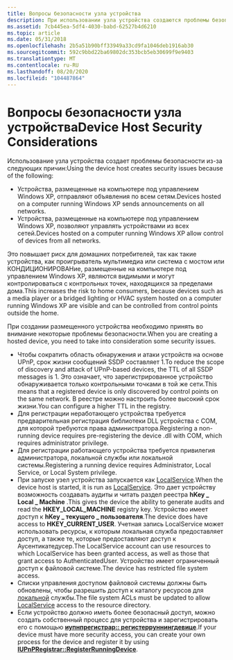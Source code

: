 ```yaml
---
title: Вопросы безопасности узла устройства
description: При использовании узла устройства создаются проблемы безопасности.
ms.assetid: 7cb445ea-5df4-4030-babd-62527b4d6210
ms.topic: article
ms.date: 05/31/2018
ms.openlocfilehash: 2b5a51b90bff33949a33cd9fa1046deb1916ab30
ms.sourcegitcommit: 592c9bbd22ba69802dc353bcb5eb30699f9e9403
ms.translationtype: MT
ms.contentlocale: ru-RU
ms.lasthandoff: 08/20/2020
ms.locfileid: "104487864"
---
```

# <a name="device-host-security-considerations"></a><span data-ttu-id="ed968-103">Вопросы безопасности узла устройства</span><span class="sxs-lookup"><span data-stu-id="ed968-103">Device Host Security Considerations</span></span>

<span data-ttu-id="ed968-104">Использование узла устройства создает проблемы безопасности из-за следующих причин:</span><span class="sxs-lookup"><span data-stu-id="ed968-104">Using the device host creates security issues because of the following:</span></span>

-   <span data-ttu-id="ed968-105">Устройства, размещенные на компьютере под управлением Windows XP, отправляют объявления по всем сетям.</span><span class="sxs-lookup"><span data-stu-id="ed968-105">Devices hosted on a computer running Windows XP sends announcements on all networks.</span></span>
-   <span data-ttu-id="ed968-106">Устройства, размещенные на компьютере под управлением Windows XP, позволяют управлять устройствами из всех сетей.</span><span class="sxs-lookup"><span data-stu-id="ed968-106">Devices hosted on a computer running Windows XP allow control of devices from all networks.</span></span>

<span data-ttu-id="ed968-107">Это повышает риск для домашних потребителей, так как такие устройства, как проигрыватель мультимедиа или система с мостом или КОНДИЦИОНИРОВАНие, размещенные на компьютере под управлением Windows XP, являются видимыми и могут контролироваться с контрольных точек, находящихся за пределами дома.</span><span class="sxs-lookup"><span data-stu-id="ed968-107">This increases the risk to home consumers, because devices such as a media player or a bridged lighting or HVAC system hosted on a computer running Windows XP are visible and can be controlled from control points outside the home.</span></span>

<span data-ttu-id="ed968-108">При создании размещенного устройства необходимо принять во внимание некоторые проблемы безопасности.</span><span class="sxs-lookup"><span data-stu-id="ed968-108">When you are creating a hosted device, you need to take into consideration some security issues.</span></span>

-   <span data-ttu-id="ed968-109">Чтобы сократить область обнаружения и атаки устройств на основе UPnP, срок жизни сообщений SSDP составляет 1.</span><span class="sxs-lookup"><span data-stu-id="ed968-109">To reduce the scope of discovery and attack of UPnP-based devices, the TTL of all SSDP messages is 1.</span></span> <span data-ttu-id="ed968-110">Это означает, что зарегистрированное устройство обнаруживается только контрольными точками в той же сети.</span><span class="sxs-lookup"><span data-stu-id="ed968-110">This means that a registered device is only discovered by control points on the same network.</span></span> <span data-ttu-id="ed968-111">В реестре можно настроить более высокий срок жизни.</span><span class="sxs-lookup"><span data-stu-id="ed968-111">You can configure a higher TTL in the registry.</span></span>
-   <span data-ttu-id="ed968-112">Для регистрации неработающего устройства требуется предварительная регистрация библиотеки DLL устройства с COM, для которой требуются права администратора.</span><span class="sxs-lookup"><span data-stu-id="ed968-112">Registering a non-running device requires pre-registering the device .dll with COM, which requires administrator privilege.</span></span>
-   <span data-ttu-id="ed968-113">Для регистрации работающего устройства требуется привилегия администратора, локальной службы или локальной системы.</span><span class="sxs-lookup"><span data-stu-id="ed968-113">Registering a running device requires Administrator, Local Service, or Local System privilege.</span></span>
-   <span data-ttu-id="ed968-114">При запуске узел устройства запускается как [LocalService](/windows/desktop/Services/localservice-account).</span><span class="sxs-lookup"><span data-stu-id="ed968-114">When the device host is started, it is run as [LocalService](/windows/desktop/Services/localservice-account).</span></span> <span data-ttu-id="ed968-115">Это дает устройству возможность создавать аудиты и читать раздел реестра **hKey \_ Local \_ Machine** .</span><span class="sxs-lookup"><span data-stu-id="ed968-115">This gives the device the ability to generate audits and read the **HKEY\_LOCAL\_MACHINE** registry key.</span></span> <span data-ttu-id="ed968-116">Устройство имеет доступ к **hKey \_ текущего \_ пользователя**.</span><span class="sxs-lookup"><span data-stu-id="ed968-116">The device does have access to **HKEY\_CURRENT\_USER**.</span></span> <span data-ttu-id="ed968-117">Учетная запись LocalService может использовать ресурсы, к которым локальная служба предоставляет доступ, а также те, которые предоставляют доступ к Аусентикатедусер.</span><span class="sxs-lookup"><span data-stu-id="ed968-117">The LocalService account can use resources to which LocalService has been granted access, as well as those that grant access to AuthenticatedUser.</span></span> <span data-ttu-id="ed968-118">Устройство имеет ограниченный доступ к файловой системе.</span><span class="sxs-lookup"><span data-stu-id="ed968-118">The device has restricted file system access.</span></span>
-   <span data-ttu-id="ed968-119">Списки управления доступом файловой системы должны быть обновлены, чтобы разрешить доступ к каталогу ресурсов для [локальной](/windows/desktop/Services/localservice-account) службы.</span><span class="sxs-lookup"><span data-stu-id="ed968-119">The file system ACLs must be updated to allow [LocalService](/windows/desktop/Services/localservice-account) access to the resource directory.</span></span>
-   <span data-ttu-id="ed968-120">Если устройство должно иметь более безопасный доступ, можно создать собственный процесс для устройства и зарегистрировать его с помощью [**иупнпрегистрар:: регистерруннингдевице**](/windows/desktop/api/Upnphost/nf-upnphost-iupnpregistrar-registerrunningdevice).</span><span class="sxs-lookup"><span data-stu-id="ed968-120">If your device must have more security access, you can create your own process for the device and register it by using [**IUPnPRegistrar::RegisterRunningDevice**](/windows/desktop/api/Upnphost/nf-upnphost-iupnpregistrar-registerrunningdevice).</span></span>

 

 
